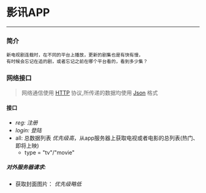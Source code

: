 # 影讯APP
---

### 简介

    新电视剧连载时，在不同的平台上播放，更新的剧集也是有快有慢，
    有时候会忘记在追的剧，或者忘记之前在哪个平台看的，看到多少集？




### 网络接口

>网络通信使用 [HTTP][1] 协议,所传递的数据均使用 [Json][2] 格式

[1]: http://baike.baidu.com/view/9472.htm
[2]: http://baike.baidu.com/view/136475.htm



#### 接口

- *reg: 注册*
- *login: 登陆*
- all: 总数据列表 *优先级高*，从app服务器上获取电视或者电影的总列表(热门、即将上映)
    - type = "tv"/"movie"

##### 对外服务器请求:

- 获取封面图片： *优先级略低*

